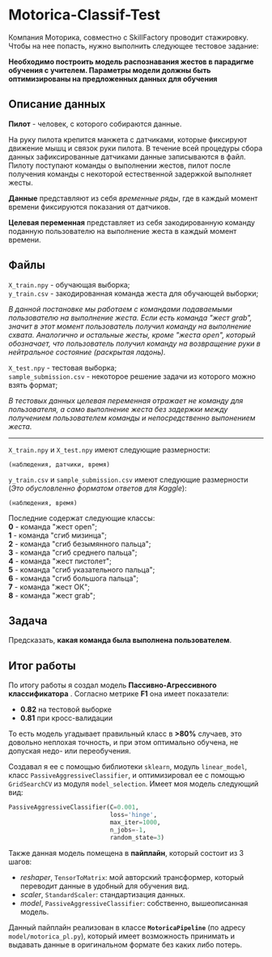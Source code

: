# Motorica-Classif-Test

Компания Моторика, совместно с SkillFactory проводит стажировку.
Чтобы на нее попасть, нужно выполнить следующее тестовое задание:

**Необходимо построить модель распознавания жестов в парадигме обучения с учителем. Параметры модели должны быть оптимизированы на предложенных данных для обучения**


## Описание данных
**Пилот** - человек, с которого собираются данные.

На руку пилота крепится манжета с датчиками, которые фиксируют движение мышц и связок руки пилота. В течение всей процедуры сбора данных зафиксированные датчиками данные записываются в файл.
Пилоту поступают команды о выполнении жестов, пилот после получения команды с некоторой естественной задержкой выполняет жесты.

**Данные** представляют из себя *временные ряды*, где в каждый момент времени фиксируются показания от датчиков.

**Целевая переменная** представляет из себя закодированную команду поданную пользователю на выполнение жеста в каждый момент времени.

## Файлы
`X_train.npy` - обучающая выборка;\
`y_train.csv` - закодированная команда жеста для обучающей выборки;

*В данной постановке мы работаем с командами подаваемыми пользователю на выполнение жеста. Если есть команда "жест grab", значит в этот момент пользователь получил команду на выполнение схвата. Аналогично и остальные жесты, кроме "жеста open", который обозначает, что пользователь получил команду на возвращение руки в нейтральное состояние (раскрытая ладонь).*

`X_test.npy` - тестовая выборка;\
`sample_submission.csv` - некоторое решение задачи из которого можно взять формат;

*В тестовых данных целевая переменная отражает не команду для пользователя, а само выполнение жеста без задержки между получением пользователем команды и непосредственно выпонением жеста.*

---

`X_train.npy` и `X_test.npy` имеют следующие размерности:

    (наблюдения, датчики, время)

`y_train.csv` и `sample_submission.csv` имеют следующие размерности (*Это обусловленно форматом ответов для Kaggle*): 

    (наблюдения, время)

Последние содержат следующие классы:\
**0** - команда "жест open";\
**1** - команда "сгиб мизинца";\
**2** - команда "сгиб безымянного пальца";\
**3** - команда "сгиб среднего пальца";\
**4** - команда "жест пистолет";\
**5** - команда "сгиб указательного пальца";\
**6** - команда "сгиб большога пальца";\
**7** - команда "жест ОК";\
**8** - команда "жест grab";

## Задача
Предсказать, **какая команда была выполнена пользователем**.


## Итог работы

По итогу работы я создал модель **Пассивно-Агрессивного классификатора** . Согласно метрике **F1** она имеет показатели:
- **0.82** на тестовой выборке 
- **0.81** при кросс-валидации 

То есть модель угадывает правильный класс в **>80%** случаев, это довольно неплохая точность, и при этом оптимально обучена, не допуская недо- или переобучения. 

Создавал я ее с помощью библиотеки `sklearn`, модуль `linear_model`, класс `PassiveAggressiveClassifier`, и оптимизировал ее с помощью `GridSearchCV` из модуля `model_selection`. Имеет моя модель следующий вид:

```python
PassiveAggressiveClassifier(C=0.001, 
                            loss='hinge', 
                            max_iter=1000,
                            n_jobs=-1, 
                            random_state=3)
```

Также данная модель помещена в **пайплайн**, который состоит из 3 шагов:
- *reshaper*, `TensorToMatrix`: мой авторский трансформер, который переводит данные в удобный для обучения вид.
- *scaler*, `StandardScaler`: стандартизация данных.
- *model*,  `PassiveAggressiveClassifier`: собственно, вышеописанная модель. 

Данный пайплайн реализован в классе **`MotoricaPipeline`** (по адресу `model/motorica_pl.py`), который имеет возможность принимать и выдавать данные в оригинальном формате без каких либо потерь.